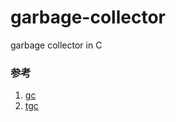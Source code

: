 # garbage-collector
garbage collector in C


### 参考
1. [gc](https://libcello.org/learn/garbage-collection)
2. [tgc](https://github.com/orangeduck/tgc)